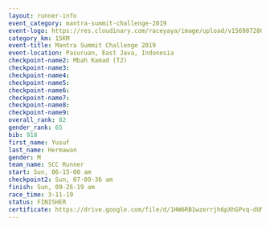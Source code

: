 ```yaml
---
layout: runner-info 
event_category: mantra-summit-challenge-2019 
event-logo: https://res.cloudinary.com/raceyaya/image/upload/v1569072809/logo/mantra-image_segrbx.jpg
category_km: 15KM 
event-title: Mantra Summit Challenge 2019 
event-location: Pasuruan, East Java, Indonesia 
checkpoint-name2: Mbah Kamad (T2) 
checkpoint-name3: 
checkpoint-name4: 
checkpoint-name5: 
checkpoint-name6: 
checkpoint-name7: 
checkpoint-name8: 
checkpoint-name9: 
overall_rank: 82
gender_rank: 65
bib: 918
first_name: Yusuf
last_name: Hermawan
gender: M
team_name: SCC Runner
start: Sun, 06-15-00 am
checkpoint2: Sun, 07-09-36 am
finish: Sun, 09-26-19 am
race_time: 3-11-19
status: FINISHER
certificate: https://drive.google.com/file/d/1HW6RB1wzerrjh6pXhGPvq-dUMHpjQGjZ/view?usp=sharing
---
```

